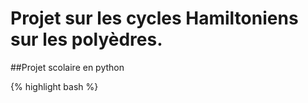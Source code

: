 # Projet sur les cycles Hamiltoniens sur les polyèdres.
##Projet scolaire en python


{% highlight bash %}
